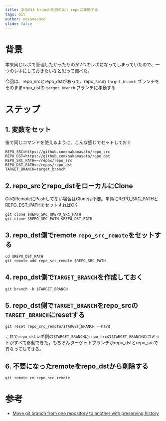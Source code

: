 ```yaml
---
title: あるGit branchを別のGit repoに移動する
tags: Git
author: nakamasato
slide: false
---
```

# 背景

本来同じレポで管理したかったものが2つのレポになってしまっていたので、一つのレポにしておきたいなと思って調べた。

今回は、repo_srcとrepo_dstがあって、repo_srcの `target_branch` ブランチをそのままrepo_dstの `target_branch` ブランチに移動する

# ステップ

## 1. 変数をセット

後で同じコマンドを使えるように、こんな感じでセットしておく

```
REPO_SRC=https://github.com/nakamasato/repo_src
REPO_DST=https://github.com/nakamasato/repo_dst
REPO_SRC_PATH=~/repos/repo_src
REPO_DST_PATH=~/repos/repo_dst
TARGET_BRANCH=target_branch
```

## 2. repo_srcとrepo_dstをローカルにClone

GitのRemoteにPushしてない場合はCloneは不要。単純にREPO_SRC_PATHとREPO_DST_PATHをセットすればOK

```
git clone $REPO_SRC $REPO_SRC_PATH
git clone $REPO_SRC_PATH $REPO_DST_PATH
```

## 3. repo_dst側でremote `repo_src_remote`をセットする

```
cd $REPO_DST_PATH
git remote add repo_src_remote $REPO_SRC_PATH
```

## 4. repo_dst側で`TARGET_BRANCH`を作成しておく

```
git branch -b $TARGET_BRANCH
```

## 5. repo_dst側で`TARGET_BRANCH`をrepo_srcの`TARGET_BRANCH`にresetする

```
git reset repo_src_remote/$TARGET_BRANCH --hard
```

これで`repo_dst`レポ側の`$TARGET_BRANCH`に`repo_src`の`$TARGET_BRANCH`のコミットがすべて移動できた。もちろんターゲットブランチがrepo_dstとrepo_srcで異なってもできる。

## 6. 不要になったremoteをrepo_dstから削除する

```
git remote rm repo_src_remote
```

# 参考

- [Move git branch from one repository to another with preserving history
](https://kasunsiyambalapitiya.medium.com/move-git-branch-from-one-repository-to-another-with-preserving-history-81ed64de3a02)


